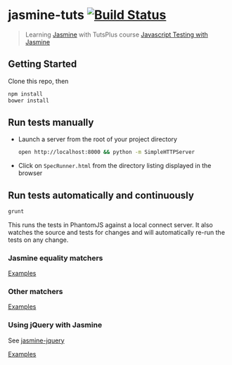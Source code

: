 # jasmine-tuts [![Build Status](https://secure.travis-ci.org/danielabar/jasmine-tuts.png?branch=master)](https://travis-ci.org/danielabar/jasmine-tuts)

> Learning [Jasmine](http://jasmine.github.io/2.0/introduction.html)
with TutsPlus course [Javascript Testing with Jasmine](https://courses.tutsplus.com/courses/javascript-testing-with-jasmine)

## Getting Started

Clone this repo, then

  ```bash
  npm install
  bower install
  ```

## Run tests manually
* Launch a server from the root of your project directory

  ```bash
  open http://localhost:8000 && python -m SimpleHTTPServer
  ```
* Click on `SpecRunner.html` from the directory listing displayed in the browser

## Run tests automatically and continuously

  ```bash
  grunt
  ```

This runs the tests in PhantomJS against a local connect server.
It also watches the source and tests for changes and will automatically re-run the tests on any change.

### Jasmine equality matchers

[Examples](spec/CalculatorSpec.js)

### Other matchers

[Examples](spec/ExampleSpec.js)

### Using jQuery with Jasmine

See [jasmine-jquery](https://github.com/velesin/jasmine-jquery)

[Examples](spec/DomSpec.js)